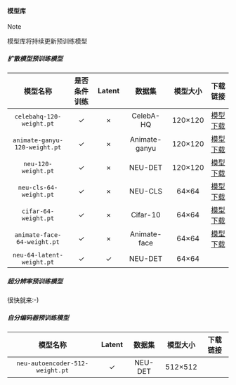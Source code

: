 #### 模型库

> [!NOTE]
>
> 模型库将持续更新预训练模型
>



##### 扩散模型预训练模型

|           模型名称            | 是否条件训练 | Latent |    数据集     | 模型大小 |                           下载链接                           |
| :---------------------------: | :----------: | :----: | :-----------: | :------: | :----------------------------------------------------------: |
|   `celebahq-120-weight.pt`    |      ✓       |   ×    |   CelebA-HQ   | 120×120  | [模型下载](https://github.com/chairc/Integrated-Design-Diffusion-Model/releases/download/v1.1.5/celebahq-120-weight.pt) |
| `animate-ganyu-120-weight.pt` |      ✓       |   ×    | Animate-ganyu | 120×120  | [模型下载](https://github.com/chairc/Integrated-Design-Diffusion-Model/releases/download/v1.1.5/animate-ganyu-120-weight.pt) |
|      `neu-120-weight.pt`      |      ✓       |   ×    |    NEU-DET    | 120×120  | [模型下载](https://github.com/chairc/Integrated-Design-Diffusion-Model/releases/download/v1.1.5/neu-120-weight.pt) |
|    `neu-cls-64-weight.pt`     |      ✓       |   ×    |    NEU-CLS    |  64×64   | [模型下载](https://github.com/chairc/Integrated-Design-Diffusion-Model/releases/download/v1.1.7/neu-cls-64-weight.pt) |
|     `cifar-64-weight.pt`      |      ✓       |   ×    |   Cifar-10    |  64×64   | [模型下载](https://github.com/chairc/Integrated-Design-Diffusion-Model/releases/download/v1.1.5/cifar10-64-weight.pt) |
|  `animate-face-64-weight.pt`  |      ✓       |   ×    | Animate-face  |  64×64   | [模型下载](https://github.com/chairc/Integrated-Design-Diffusion-Model/releases/download/v1.1.5/animate-face-64-weight.pt) |
|   `neu-64-latent-weight.pt`   |      ✓       |   ✓    |    NEU-DET    |  64×64   |                                                              |



##### 超分辨率预训练模型

很快就来:-)



##### 自分编码器预训练模型

|            模型名称             | Latent | 数据集  | 模型大小 | 下载链接 |
| :-----------------------------: | :----: | :-----: | :------: | :------: |
| `neu-autoencoder-512-weight.pt` |   ✓    | NEU-DET | 512×512  |          |

